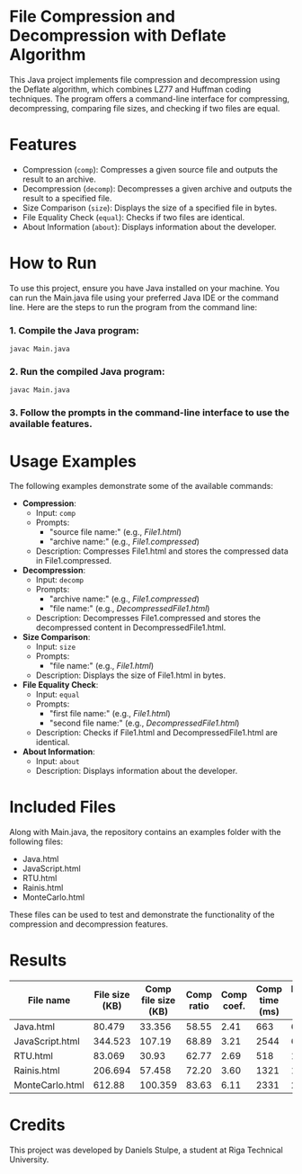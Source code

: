 # File Compression and Decompression with Deflate Algorithm
This Java project implements file compression and decompression using the Deflate algorithm, which combines LZ77 and Huffman coding techniques. The program offers a command-line interface for compressing, decompressing, comparing file sizes, and checking if two files are equal.

# Features
- Compression (`comp`): Compresses a given source file and outputs the result to an archive.
- Decompression (`decomp`): Decompresses a given archive and outputs the result to a specified file.
- Size Comparison (`size`): Displays the size of a specified file in bytes.
- File Equality Check (`equal`): Checks if two files are identical.
- About Information (`about`): Displays information about the developer.

# How to Run
To use this project, ensure you have Java installed on your machine. You can run the Main.java file using your preferred Java IDE or the command line. Here are the steps to run the program from the command line:

### 1. Compile the Java program:

```
javac Main.java
```

### 2. Run the compiled Java program:

```
javac Main.java
```

### 3. Follow the prompts in the command-line interface to use the available features.

# Usage Examples
The following examples demonstrate some of the available commands:

- **Compression**:
  - Input: `comp`
  - Prompts:
    - "source file name:" (e.g., *File1.html*)
    - "archive name:" (e.g., *File1.compressed*)
  - Description: Compresses File1.html and stores the compressed data in File1.compressed.
- **Decompression**:
  - Input: `decomp`
  - Prompts:
    - "archive name:" (e.g., *File1.compressed*)
    - "file name:" (e.g., *DecompressedFile1.html*)
  - Description: Decompresses File1.compressed and stores the decompressed content in DecompressedFile1.html.
- **Size Comparison**:
  - Input: `size`
  - Prompts:
    - "file name:" (e.g., *File1.html*)
  - Description: Displays the size of File1.html in bytes.
- **File Equality Check**:
  - Input: `equal`
  - Prompts:
    - "first file name:" (e.g., *File1.html*)
    - "second file name:" (e.g., *DecompressedFile1.html*)
  - Description: Checks if File1.html and DecompressedFile1.html are identical.
- **About Information**:
  - Input: `about`
  - Description: Displays information about the developer.

# Included Files
Along with Main.java, the repository contains an examples folder with the following files:

- Java.html
- JavaScript.html
- RTU.html
- Rainis.html
- MonteCarlo.html
  
These files can be used to test and demonstrate the functionality of the compression and decompression features.

# Results

| File name       | File size (KB) | Comp file size (KB) | Comp ratio | Comp coef. | Comp time (ms) | Decomp time (ms) |
|-----------------|----------------|---------------------|------------|------------|----------------|------------------|
| Java.html       | 80.479         | 33.356              | 58.55      | 2.41       | 663            | 67               |
| JavaScript.html | 344.523        | 107.19              | 68.89      | 3.21       | 2544           | 64               |
| RTU.html        | 83.069         | 30.93               | 62.77      | 2.69       | 518            | 14               |
| Rainis.html     | 206.694        | 57.458              | 72.20      | 3.60       | 1321           | 17               |
| MonteCarlo.html | 612.88         | 100.359             | 83.63      | 6.11       | 2331           | 23               |


# Credits
This project was developed by Daniels Stulpe, a student at Riga Technical University.
